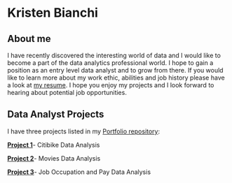 # Kristen Bianchi
## About me
I have recently discovered the interesting world of data and I would like to become a part of the data analytics professional world. I hope to gain a position as an entry level data analyst and to grow from there. If you would like to learn more about my work ethic, abilities and job history please have a look at [my resume](https://github.com/Scara98/Portfolio/blob/main/Resume2023.pdf). I hope you enjoy my projects and I look forward to hearing about potential job opportunities.

## Data Analyst Projects
I have three projects listed in my [Portfolio repository](https://github.com/Scara98/Portfolio/tree/main):

   
  
  **[Project 1](https://github.com/Scara98/Portfolio/blob/main/Project%201.md)**- Citibike Data Analysis

  
  
  

  


 **[Project 2](https://github.com/Scara98/Portfolio/blob/main/Project%202.md)**- Movies Data Analysis

 
 

 



   
   **[Project 3](https://github.com/Scara98/Portfolio/blob/main/Project%203%.md)**- Job Occupation and Pay Data Analysis

   
   
 
   
  




